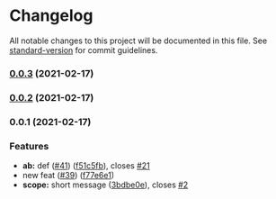 # Changelog

All notable changes to this project will be documented in this file. See [standard-version](https://github.com/conventional-changelog/standard-version) for commit guidelines.

### [0.0.3](https://github.com/whichwit/platform/compare/v0.0.2...v0.0.3) (2021-02-17)

### [0.0.2](https://github.com/whichwit/platform/compare/v0.0.1...v0.0.2) (2021-02-17)

### 0.0.1 (2021-02-17)


### Features

* **ab:** def ([#41](https://github.com/whichwit/platform/issues/41)) ([f51c5fb](https://github.com/whichwit/platform/commit/f51c5fbc1c6bb5f12ad6e93deff94ccc799efe40)), closes [#21](https://github.com/whichwit/platform/issues/21)
* new feat ([#39](https://github.com/whichwit/platform/issues/39)) ([f77e6e1](https://github.com/whichwit/platform/commit/f77e6e196218ec56c22efb295079dfd71de56ceb))
* **scope:** short message ([3bdbe0e](https://github.com/whichwit/platform/commit/3bdbe0e50ff8a8771a3a8d119adf67813682a197)), closes [#2](https://github.com/whichwit/platform/issues/2)
